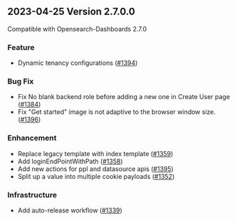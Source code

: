 ## 2023-04-25 Version 2.7.0.0

Compatible with Opensearch-Dashboards 2.7.0

### Feature

* Dynamic tenancy configurations ([#1394](https://github.com/opensearch-project/security-dashboards-plugin/pull/1394))

### Bug Fix

* Fix No blank backend role before adding a new one in Create User page ([#1384](https://github.com/opensearch-project/security-dashboards-plugin/pull/1384))
* Fix "Get started" image is not adaptive to the browser window size. ([#1396](https://github.com/opensearch-project/security-dashboards-plugin/pull/1396))

### Enhancement

* Replace legacy template with index template ([#1359](https://github.com/opensearch-project/security-dashboards-plugin/pull/1359))
* Add loginEndPointWithPath ([#1358](https://github.com/opensearch-project/security-dashboards-plugin/pull/1358))
* Add new actions for ppl and datasource apis ([#1395](https://github.com/opensearch-project/security-dashboards-plugin/pull/1395))
* Split up a value into multiple cookie payloads ([#1352](https://github.com/opensearch-project/security-dashboards-plugin/pull/1352))

### Infrastructure

* Add auto-release workflow ([#1339](https://github.com/opensearch-project/security-dashboards-plugin/pull/1339))
